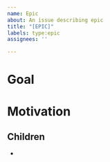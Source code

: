 ```yaml
---
name: Epic
about: An issue describing epic
title: "[EPIC]"
labels: type:epic
assignees: ''

---
```


# Goal

# Motivation

## Children
-
